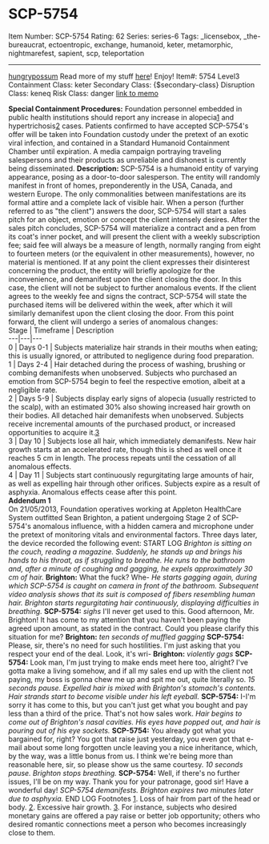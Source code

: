 # SCP-5754
Item Number: SCP-5754
Rating: 62
Series: series-6
Tags: _licensebox, _the-bureaucrat, ectoentropic, exchange, humanoid, keter, metamorphic, nightmarefest, sapient, scp, teleportation

---

[hungrypossum](javascript:;)
Read more of my stuff [here](/hungrypossum-s-petting-zoo)!
Enjoy!
Item#: 5754
Level3
Containment Class:
keter
Secondary Class:
{$secondary-class}
Disruption Class:
keneq
Risk Class:
danger
[link to memo](/classification-committee-memo)  

**Special Containment Procedures:** Foundation personnel embedded in public health institutions should report any increase in alopecia[1](javascript:;) and hypertrichosis[2](javascript:;) cases. Patients confirmed to have accepted SCP-5754's offer will be taken into Foundation custody under the pretext of an exotic viral infection, and contained in a Standard Humanoid Containment Chamber until expiration.
A media campaign portraying traveling salespersons and their products as unreliable and dishonest is currently being disseminated.
**Description:** SCP-5754 is a humanoid entity of varying appearance, posing as a door-to-door salesperson. The entity will randomly manifest in front of homes, preponderently in the USA, Canada, and western Europe. The only commonalities between manifestations are its formal attire and a complete lack of visible hair.
When a person (further referred to as "the client") answers the door, SCP-5754 will start a sales pitch for an object, emotion or concept the client intensely desires. After the sales pitch concludes, SCP-5754 will materialize a contract and a pen from its coat's inner pocket, and will present the client with a weekly subscription fee; said fee will always be a measure of length, normally ranging from eight to fourteen meters (or the equivalent in other measurements), however, no material is mentioned. If at any point the client expresses their disinterest concerning the product, the entity will briefly apologize for the inconvenience, and demanifest upon the client closing the door. In this case, the client will not be subject to further anomalous events.
If the client agrees to the weekly fee and signs the contract, SCP-5754 will state the purchased items will be delivered within the week, after which it will similarly demanifest upon the client closing the door. From this point forward, the client will undergo a series of anomalous changes:  
Stage | Timeframe | Description  
---|---|---  
0 | Days 0-1 | Subjects materialize hair strands in their mouths when eating; this is usually ignored, or attributed to negligence during food preparation.  
1 | Days 2-4 | Hair detached during the process of washing, brushing or combing demanifests when unobserved. Subjects who purchased an emotion from SCP-5754 begin to feel the respective emotion, albeit at a negligible rate.  
2 | Days 5-9 | Subjects display early signs of alopecia (usually restricted to the scalp), with an estimated 30% also showing increased hair growth on their bodies. All detached hair demanifests when unobserved. Subjects receive incremental amounts of the purchased product, or increased opportunities to acquire it.[3](javascript:;)  
3 | Day 10 | Subjects lose all hair, which immediately demanifests. New hair growth starts at an accelerated rate, though this is shed as well once it reaches 5 cm in length. The process repeats until the cessation of all anomalous effects.  
4 | Day 11 | Subjects start continuously regurgitating large amounts of hair, as well as expelling hair through other orifices. Subjects expire as a result of asphyxia. Anomalous effects cease after this point.  
**Addendum 1**  
On 21/05/2013, Foundation operatives working at Appleton HealthCare System outfitted Sean Brighton, a patient undergoing Stage 2 of SCP-5754's anomalous influence, with a hidden camera and microphone under the pretext of monitoring vitals and environmental factors. Three days later, the device recorded the following event:
START LOG
_Brighton is sitting on the couch, reading a magazine. Suddenly, he stands up and brings his hands to his throat, as if struggling to breathe. He runs to the bathroom and, after a minute of coughing and gagging, he expels approximately 30 cm of hair._
**Brighton:** What the fuck? Whe-
_He starts gagging again, during which SCP-5754 is caught on camera in front of the bathroom. Subsequent video analysis shows that its suit is composed of fibers resembling human hair. Brighton starts regurgitating hair continuously, displaying difficulties in breathing._
**SCP-5754:** _sighs_ I'll never get used to this. Good afternoon, Mr. Brighton! It has come to my attention that you haven't been paying the agreed upon amount, as stated in the contract. Could you please clarify this situation for me?
**Brighton:** _ten seconds of muffled gagging_
**SCP-5754:** Please, sir, there's no need for such hostilities. I'm just asking that you respect your end of the deal. Look, it's wri-
**Brighton:** _violently gags_
**SCP-5754:** Look man, I'm just trying to make ends meet here too, alright? I've gotta make a living somehow, and if all my sales end up with the client not paying, my boss is gonna chew me up and spit me out, quite literally so.
_15 seconds pause. Expelled hair is mixed with Brighton's stomach's contents. Hair strands start to become visible under his left eyeball._
**SCP-5754:** I-I'm sorry it has come to this, but you can't just get what you bought and pay less than a third of the price. That's not how sales work.
_Hair begins to come out of Brighton's nasal cavities. His eyes have popped out, and hair is pouring out of his eye sockets._
**SCP-5754:** You already got what you bargained for, right? You got that raise just yesterday, you even got that e-mail about some long forgotten uncle leaving you a nice inheritance, which, by the way, was a little bonus from us. I think we're being more than reasonable here, sir, so please show us the same courtesy.
_10 seconds pause. Brighton stops breathing._
**SCP-5754:** Well, if there's no further issues, I'll be on my way. Thank you for your patronage, good sir! Have a wonderful day!
_SCP-5754 demanifests. Brighton expires two minutes later due to asphyxia._
END LOG
Footnotes
[1](javascript:;). Loss of hair from part of the head or body.
[2](javascript:;). Excessive hair growth.
[3](javascript:;). For instance, subjects who desired monetary gains are offered a pay raise or better job opportunity; others who desired romantic connections meet a person who becomes increasingly close to them.